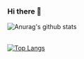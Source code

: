### Hi there 👋

![Anurag's github stats](https://github-readme-stats.vercel.app/api?username=urbskali&hide=issues&show_icons=true&count_private=true&theme=radical)<br><br>

[![Top Langs](https://github-readme-stats.vercel.app/api/top-langs/?username=urbskali)](https://github.com/anuraghazra/github-readme-stats)

<!--
**UrbsKali/UrbsKali** is a ✨ _special_ ✨ repository because its `README.md` (this file) appears on your GitHub profile.

Here are some ideas to get you started:

- 🔭 I’m currently working on ...
- 🌱 I’m currently learning ...
- 👯 I’m looking to collaborate on ...
- 🤔 I’m looking for help with ...
- 💬 Ask me about ...
- 📫 How to reach me: ...
- 😄 Pronouns: ...
- ⚡ Fun fact: ...
-->
